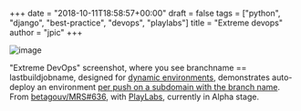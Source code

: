 +++
date = "2018-10-11T18:58:57+00:00"
draft = false
tags = ["python", "django", "best-practice", "devops", "playlabs"]
title = "Extreme devops"
author = "jpic"
+++

![image](/img/2018-10-11-extreme-devops-screenshot-where-you-see/c948f9b6f536a470228ed639986069c5e65786b04dcbff224743739057821bf7.png)

"Extreme DevOps" screenshot, where you see branchname == lastbuildjobname, designed for [dynamic environments](https://docs.gitlab.com/ee/ci/environments.html#dynamic-environments), demonstrates auto-deploy an environment [per push on a subdomain with the branch name](https://yourlabs.io/oss/playlabs/blob/master/.gitlab-ci.yml#L79). From [betagouv/MRS#636](https://github.com/betagouv/mrs/pull/636), with [PlayLabs](https://yourlabs.io/oss/playlabs), currently in Alpha stage.

